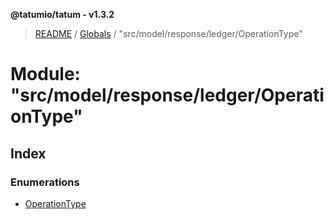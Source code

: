 **@tatumio/tatum - v1.3.2**

> [README](../README.md) / [Globals](../globals.md) / "src/model/response/ledger/OperationType"

# Module: "src/model/response/ledger/OperationType"

## Index

### Enumerations

* [OperationType](../enums/_src_model_response_ledger_operationtype_.operationtype.md)
